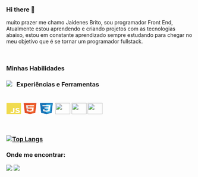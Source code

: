 ### Hi there 👋

muito prazer me chamo Jaidenes Brito, sou programador Front End, Atualmente estou aprendendo e criando projetos com as tecnologias abaixo,
estou em constante aprendizado sempre estudando para chegar no meu objetivo que é se tornar um programador fullstack.

<br>


<h3>Minhas Habilidades<h3>
<img src="https://media2.giphy.com/media/QssGEmpkyEOhBCb7e1/giphy.gif?cid=ecf05e47a0n3gi1bfqntqmob8g9aid1oyj2wr3ds3mg700bl&rid=giphy.gif" height="30px"> &nbsp; 
 Experiências e Ferramentas
<br>
<br>
<br>
<div style="display: inline_block">
  <img align="center" alt="Rafa-Js" height="30" width="40" src="https://raw.githubusercontent.com/devicons/devicon/master/icons/javascript/javascript-plain.svg">
  <img align="center" alt="Rafa-HTML" height="30" width="40" src="https://raw.githubusercontent.com/devicons/devicon/master/icons/html5/html5-original.svg">
  <img align="center" alt="Rafa-CSS" height="30" width="40" src="https://raw.githubusercontent.com/devicons/devicon/master/icons/css3/css3-original.svg">
  <img align="center" height="30" width="40" src="https://cdn.jsdelivr.net/gh/devicons/devicon/icons/nodejs/nodejs-original.svg" />
  <img align="center" height="30" width="40" src="https://cdn.jsdelivr.net/gh/devicons/devicon/icons/vscode/vscode-original.svg" />
    <img align="center" height="30" width="40" src="https://cdn.jsdelivr.net/gh/devicons/devicon/icons/figma/figma-original.svg" />
    
  </div>
  <br><br>

[![Top Langs](https://github-readme-stats.vercel.app/api/top-langs/?username=JaidenesBrito)](https://github.com/anuraghazra/github-readme-stats)
<br>
<h3>Onde me encontrar:</h3>
<a href="https://www.linkedin.com/in/jaidenes-brito-santos" target="_blank"><img src="https://img.shields.io/badge/-LinkedIn-%230077B5?style=for-the-badge&logo=linkedin&logoColor=white" target="_blank"></a>
 <a href="mailto:jaidenes-z@hotmail.com"><img src="https://img.shields.io/badge/-Gmail-%23333?style=for-the-badge&logo=gmail&logoColor=white" target="_blank"></a>



